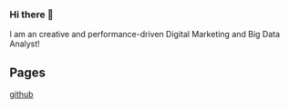 ### Hi there 👋

I am an creative and performance-driven Digital Marketing and Big Data Analyst!

## Pages 
[github](https://github.com/maria-tsek)

